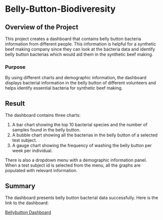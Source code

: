 # Belly-Button-Biodiveresity

## Overview of the Project

This project creates a dashboard that contains belly button bacteria information from different people. This information is helpful for a synthetic beef making company since they can look at the bacteria data and identify belly button bacterias which would aid them in the synthetic beef making.

### Purpose

By using different charts and demographic information, the dashboard displays bacterial information in the belly button of different volunteers and helps identify essential bacteria for synthetic beef making.

## Result

The dashboard contains three charts:

1. A bar chart showing the top 10 bacterial species and the number of samples found in the belly button.
2. A bubble chart showing all the bacterias in the belly button of a selected test subject.
3. A gauge chart showing the frequency of washing the belly button per week per individual.

There is also a dropdown menu with a demographic information panel. When a test subject id is selected from the menu, all the graphs are populated with relevant information.

## Summary

The dashboard presents belly button bacterial data successfully. Here is the link to the dashboard:

[Bellybutton Dashboard](https://zarif601.github.io/Belly-Button-Biodiveresity/)
